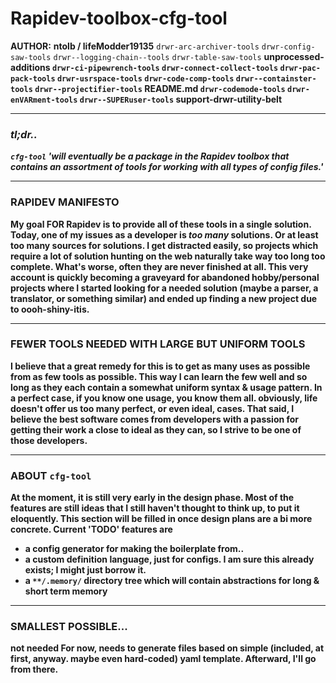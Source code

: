 # Rapidev-toolbox-cfg-tool

<strong>AUTHOR:</strong> <b>ntolb / lifeModder19135</b>
`drwr-arc-archiver-tools`   `drwr-config-saw-tools`       `drwr--logging-chain--tools`  `drwr-table-saw-tools`       <b>unprocessed-additions
`drwr-ci-pipewrench-tools`  `drwr-connect-collect-tools`  `drwr-pac-pack-tools`         `drwr-usrspace-tools`
`drwr-code-comp-tools`      `drwr--containster-tools`     `drwr--projectifier-tools`    README.md
`drwr-codemode-tools`       `drwr-enVARment-tools`        `drwr--SUPERuser-tools`       support-drwr-utility-belt


-------------------------------------------------------------------------------------------------------------------------------------------------

### **_tl;dr.._**

_`cfg-tool` 'will eventually be a package in the Rapidev toolbox that contains an assortment of tools for working with all types of config files.'_


-------------------------------------------------------------------------------------------------------------------------------------------------

### RAPIDEV MANIFESTO

My goal FOR Rapidev is to provide all of these tools in a single solution. Today, one of my issues as a developer is _too_ _many_ solutions. Or at least too many sources for solutions. I get distracted easily, so projects which require a lot of solution hunting on the web naturally take way too long too complete. What's worse, often they are never finished at all. This very account is quickly becoming a graveyard for abandoned hobby/personal projects where I started looking for a needed solution (maybe a parser, a translator, or something similar) and ended up finding a new project due to oooh-shiny-itis.


-------------------------------------------------------------------------------------------------------------------------------------------------

### FEWER TOOLS NEEDED WITH LARGE BUT UNIFORM TOOLS

I believe that a great remedy for this is to get as many uses as possible from as few tools as possible. This way I can learn the few well and so long as they each contain a somewhat uniform syntax & usage pattern. In a perfect case, if you know one usage, you know them all. obviously, life doesn't offer us too many perfect, or even ideal, cases. That said, I believe the best software comes from developers with a passion for getting their work a close to ideal as they can, so I strive to be one of those developers.  


-------------------------------------------------------------------------------------------------------------------------------------------------

### ABOUT `cfg-tool`

At the moment, it is still very early in the design phase. Most of the features are still ideas that I still haven't thought to think up, to put it eloquently. This section will be filled in once design plans are a bi more concrete. Current 'TODO' features are 
  - a config generator for making the boilerplate from..
  - a custom definition language, just for configs. I am sure this already exists; I might just borrow it.
  - a `**/.memory/` directory tree which will contain abstractions for long & short term memory 


-------------------------------------------------------------------------------------------------------------------------------------------------

### SMALLEST POSSIBLE...

not needed For now, needs to generate files based on simple (included, at first, anyway. maybe even hard-coded) yaml template. Afterward, I'll go from there. 
